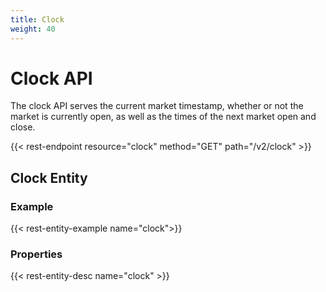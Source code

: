 ```yaml
---
title: Clock
weight: 40
---
```


# Clock API
The clock API serves the current market timestamp, whether or not
the market is currently open, as well as the times of the next market
open and close.

{{< rest-endpoint resource="clock" method="GET" path="/v2/clock" >}}

## Clock Entity

### Example
{{< rest-entity-example name="clock">}}

### Properties
{{< rest-entity-desc name="clock" >}}
